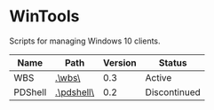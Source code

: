 # WinTools

Scripts for managing Windows 10 clients.

| Name    | Path                     | Version | Status       |
|---------|--------------------------|---------|--------------|
| WBS     | [.\\wbs\\](wbs/)         | 0.3     | Active       |
| PDShell | [.\\pdshell\\](pdshell/) | 0.2     | Discontinued |
